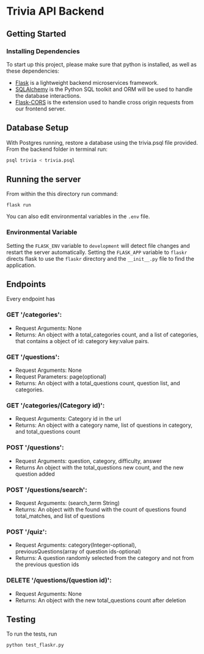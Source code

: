 # Trivia API Backend

## Getting Started

### Installing Dependencies
To start up this project, please make sure that python is installed, as well as these dependencies:
- [Flask](http://flask.pocoo.org/)  is a lightweight backend microservices framework.
- [SQLAlchemy](https://www.sqlalchemy.org/) is the Python SQL toolkit and ORM will be used to handle the database interactions.
- [Flask-CORS](https://flask-cors.readthedocs.io/en/latest/#) is the extension used to handle cross origin requests from our frontend server. 

## Database Setup
With Postgres running, restore a database using the trivia.psql file provided. From the backend folder in terminal run:
```bash
psql trivia < trivia.psql
```

## Running the server

From within the this directory run command:
```
flask run
```
You can also edit environmental variables in the `.env` file.
### Environmental Variable
Setting the `FLASK_ENV` variable to `development` will detect file changes and restart the server automatically.
Setting the `FLASK_APP` variable to `flaskr` directs flask to use the `flaskr` directory and the `__init__.py` file to find the application. 

## Endpoints

Every endpoint has 

### GET '/categories':
- Request Arguments: None
- Returns: An object with a total_categories count, and a list of categories, that contains a object of id: category key:value pairs. 

### GET '/questions':
- Request Arguments: None
- Request Parameters: page(optional)
- Returns: An object with a total_questions count, question list, and categories.

### GET '/categories/(Category id)':
- Request Arguments: Category id in the url
- Returns: An object with a category name, list of questions in category, and total_questions count

### POST '/questions':
- Request Arguments: question, category, difficulty, answer
- Returns An object with the total_questions new count, and the new question added

### POST '/questions/search':
- Request Arguments: (search_term String)
- Returns: An object with the found with the count of questions found total_matches, and list of questions

### POST '/quiz':
- Request Arguments: category(Integer-optional), previousQuestions(array of question ids-optional)
- Returns: A question randomly selected from the category and not from the previous question ids

### DELETE  '/questions/(question id)':
- Request Arguments: None
- Returns: An object with the new total_questions count after deletion



## Testing
To run the tests, run
```
python test_flaskr.py
```